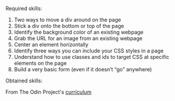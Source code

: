 Required skills:

01. Two ways to move a div around on the page
02. Stick a div onto the bottom or top of the page
03. Identify the background color of an existing webpage
04. Grab the URL for an image from an existing webpage
05. Center an element horizontally
06. Identify three ways you can include your CSS styles in a page
07. Understand how to use classes and ids to target CSS at specific elements on the page
08. Build a very basic form (even if it doesn’t “go” anywhere)

Obtained skills:






From The Odin Project's [curriculum](http://www.theodinproject.com/courses/web-development-101/lessons/html-css)